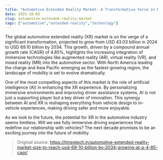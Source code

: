 ```yaml
---
title: "Automotive Extended Reality Market: A Transformative Force in Mobility"
date: 2025-10-03
slug: automotive-extended-reality-market
tags: ["automotive","extended-reality","technology"]
---
```


The global automotive extended reality (XR) market is on the verge of a significant transformation, projected to grow from USD 43.03 billion in 2024 to USD 69.10 billion by 2034. This growth, driven by a compound annual growth rate (CAGR) of 4.85%, highlights the increasing integration of immersive technologies like augmented reality (AR), virtual reality (VR), and mixed reality (MR) into the automotive sector. With North America leading the charge and Asia Pacific emerging as the fastest-growing region, the landscape of mobility is set to evolve dramatically.

One of the most compelling aspects of this market is the role of artificial intelligence (AI) in enhancing the XR experience. By personalizing immersive environments and improving driver assistance systems, AI is not just a supporting player but a key driver of innovation. This synergy between AI and XR is reshaping everything from vehicle design to in-vehicle experiences, making driving safer and more enjoyable.

As we look to the future, the potential for XR in the automotive industry seems limitless. Will we see fully immersive driving experiences that redefine our relationship with vehicles? The next decade promises to be an exciting journey into the future of mobility.
> Original source: https://timestech.in/automotive-extended-reality-market-size-to-reach-usd-69-10-billion-by-2034-growing-at-a-4-85-cagr/